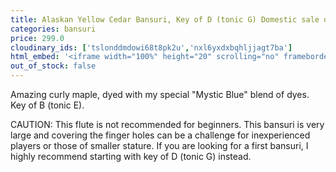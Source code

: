 ```yaml
---
title: Alaskan Yellow Cedar Bansuri, Key of D (tonic G) Domestic sale only*
categories: bansuri
price: 299.0
cloudinary_ids: ['tslonddmdowi68t8pk2u','nxl6yxdxbqhljjagt7ba']
html_embed: '<iframe width="100%" height="20" scrolling="no" frameborder="no" allow="autoplay" src="https://w.soundcloud.com/player/?url=https%3A//api.soundcloud.com/tracks/213867638&color=%23ff5500&inverse=false&auto_play=false&show_user=true"></iframe>'
out_of_stock: false
---
```


Amazing curly maple, dyed with my special "Mystic Blue" blend of dyes. Key of B (tonic E).

CAUTION: This flute is not recommended for beginners. This bansuri is very large and covering the finger holes can be a challenge for inexperienced players or those of smaller stature. If you are looking for a first bansuri, I highly recommend starting with key of D (tonic G) instead.
